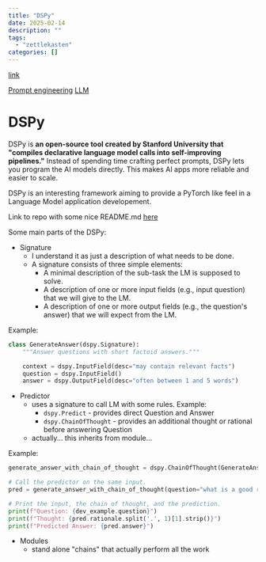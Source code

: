 ```yaml
---
title: "DSPy"
date: 2025-02-14
description: ""
tags: 
  - "zettlekasten"
categories: []
---
```



[link](https://www.removepaywall.com/search?url=https://medium.com/aiguys/prompt-engineering-is-dead-dspy-is-new-paradigm-for-prompting-c80ba3fc4896)

[Prompt engineering](zettelkasten/Prompt%20engineering.md)
[LLM](zettelkasten/LLM.md)

# DSPy

DSPy is **an open-source tool created by Stanford University that "compiles declarative language model calls into self-improving pipelines."** Instead of spending time crafting perfect prompts, DSPy lets you program the AI models directly. This makes AI apps more reliable and easier to scale.

DSPy is an interesting framework aiming to provide a PyTorch like feel in a Language Model application developement.

Link to repo with some nice README.md [here](https://github.com/stanfordnlp/dspy/tree/main?tab=readme-ov-file)

Some main parts of the DSPy:
- Signature
	- I understand it as just a description of what needs to be done.
	- A signature consists of three simple elements:
	    - A minimal description of the sub-task the LM is supposed to solve.
	    - A description of one or more input fields (e.g., input question) that we will give to the LM.
	    - A description of one or more output fields (e.g., the question's answer) that we will expect from the LM.

Example:
```python
class GenerateAnswer(dspy.Signature):
    """Answer questions with short factoid answers."""

    context = dspy.InputField(desc="may contain relevant facts")
    question = dspy.InputField()
    answer = dspy.OutputField(desc="often between 1 and 5 words")
```

- Predictor
	- uses a signature to call LM with some rules. Example:
		- `dspy.Predict` - provides direct Question and Answer
		- `dspy.ChainOfThought` - provides an additional thought or rational before answering Question
	- actually... this inherits from module... 

Example:
```python
generate_answer_with_chain_of_thought = dspy.ChainOfThought(GenerateAnswer)

# Call the predictor on the same input.
pred = generate_answer_with_chain_of_thought(question="what is a good reciepie for late lunch? I want something quick")

# Print the input, the chain of thought, and the prediction.
print(f"Question: {dev_example.question}")
print(f"Thought: {pred.rationale.split('.', 1)[1].strip()}")
print(f"Predicted Answer: {pred.answer}")
```

- Modules
	- stand alone "chains" that actually perform all the work